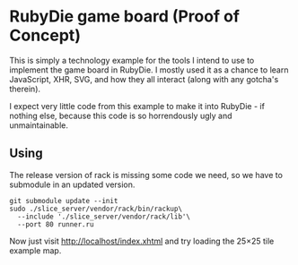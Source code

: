 RubyDie game board (Proof of Concept)
=====================================

This is simply a technology example for the tools I intend to use to implement
the game board in RubyDie. I mostly used it as a chance to learn JavaScript,
XHR, SVG, and how they all interact (along with any gotcha's therein).

I expect very little code from this example to make it into RubyDie - if
nothing else, because this code is so horrendously ugly and unmaintainable.

Using
-----

The release version of rack is missing some code we need, so we have to
submodule in an updated version.

    git submodule update --init
    sudo ./slice_server/vendor/rack/bin/rackup\
      --include './slice_server/vendor/rack/lib'\
      --port 80 runner.ru

Now just visit <http://localhost/index.xhtml> and try loading the 25×25 tile
example map.